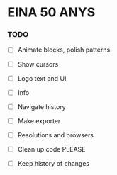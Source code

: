 # EINA 50 ANYS

### TODO

- [ ] Animate blocks, polish patterns

- [ ] Show cursors
- [ ] Logo text and UI
- [ ] Info
- [ ] Navigate history
- [ ] Make exporter
- [ ] Resolutions and browsers
- [ ] Clean up code PLEASE

- [ ] Keep history of changes
